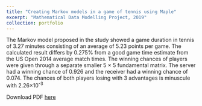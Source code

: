 ```yaml
---
title: "Creating Markov models in a game of tennis using Maple"
excerpt: "Mathematical Data Modelling Project, 2019"
collection: portfolio
---
```


The Markov model proposed in the study showed a game duration in tennis of 3.27 minutes consisting
of an average of 5.23 points per game. The calculated result differs by 0.275% from a good game time
estimate from the US Open 2014 average match times. The winning chances of players were given through
a separate smaller 5 × 5 fundamental matrix. The server had a winning chance of 0.926 and the receiver
had a winning chance of 0.074. The chances of both players losing with 3 advantages is minuscule with
2.26×10<sup>-3</sup> 

Download PDF [here](http://vedang-joshi.github.io/files/mdm1_1.pdf)
